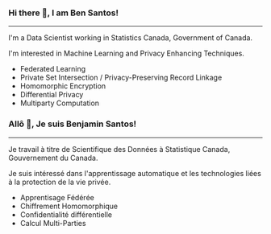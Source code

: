 ### Hi there 👋, I am Ben Santos!
---
I'm a Data Scientist working in Statistics Canada, Government of Canada.

I'm interested in Machine Learning and Privacy Enhancing Techniques.

- Federated Learning
- Private Set Intersection / Privacy-Preserving Record Linkage
- Homomorphic Encryption
- Differential Privacy
- Multiparty Computation

### Allô 👋, Je suis Benjamin Santos!
---
Je travail à titre de Scientifique des Données à Statistique Canada, Gouvernement du Canada.

Je suis intéressé dans l'apprentissage automatique et les technologies liées à la protection de la vie privée.

- Apprentisage Fédérée
- Chiffrement Homomorphique
- Confidentialité différentielle
- Calcul Multi-Parties

<!--
**ben-santos/ben-santos** is a ✨ _special_ ✨ repository because its `README.md` (this file) appears on your GitHub profile.

Here are some ideas to get you started:

- 🔭 I’m currently working on ...
- 🌱 I’m currently learning ...
- 👯 I’m looking to collaborate on ...
- 🤔 I’m looking for help with ...
- 💬 Ask me about ...
- 📫 How to reach me: ...
- 😄 Pronouns: ...
- ⚡ Fun fact: ...
-->
